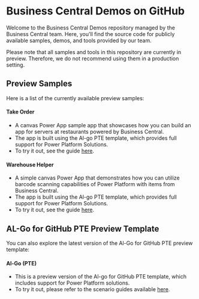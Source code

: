 # Business Central Demos on GitHub

Welcome to the Business Central Demos repository managed by the Business Central team. Here, you'll find the source code for publicly available samples, demos, and tools provided by our team.

Please note that all samples and tools in this repository are currently in preview. Therefore, we do not recommend using them in a production setting.

## Preview Samples

Here is a list of the currently available preview samples:

#### Take Order

- A canvas Power App sample app that showcases how you can build an app for servers at restaurants powered by Business Central.
- The app is built using the Al-go PTE template, which provides full support for Power Platform Solutions.
- To try it out, see the guide [here](https://github.com/BusinessCentralDemos/TakeOrder).

#### Warehouse Helper

- A simple canvas Power App that demonstrates how you can utilize barcode scanning capabilities of Power Platform with items from Business Central.
- The app is built using the Al-go PTE template, which provides full support for Power Platform Solutions.
- To try it out, see the guide [here](https://github.com/BusinessCentralDemos/WarehouseHelper).

## AL-Go for GitHub PTE Preview Template

You can also explore the latest version of the Al-Go for GitHub PTE preview template:

#### Al-Go (PTE)

- This is a preview version of the Al-go for GitHub PTE template, which includes support for Power Platform solutions.
- To try it out, please refer to the scenario guides available [here](https://github.com/BusinessCentralDemos/AL-Go).
